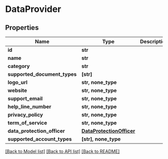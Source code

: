# DataProvider


## Properties
Name | Type | Description | Notes
------------ | ------------- | ------------- | -------------
**id** | **str** |  | 
**name** | **str** |  | 
**category** | **str** |  | 
**supported_document_types** | **[str]** |  | 
**logo_url** | **str, none_type** |  | [optional] 
**website** | **str, none_type** |  | [optional] 
**support_email** | **str, none_type** |  | [optional] 
**help_line_number** | **str, none_type** |  | [optional] 
**privacy_policy** | **str, none_type** |  | [optional] 
**term_of_service** | **str, none_type** |  | [optional] 
**data_protection_officer** | [**DataProtectionOfficer**](DataProtectionOfficer.md) |  | [optional] 
**supported_account_types** | **[str], none_type** |  | [optional] 

[[Back to Model list]](../README.md#documentation-for-models) [[Back to API list]](../README.md#documentation-for-api-endpoints) [[Back to README]](../README.md)


